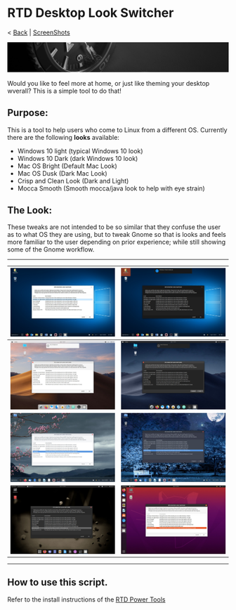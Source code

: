 # RTD Desktop Look Switcher
< [Back](https://github.com/vonschutter/RTD-Setup/blob/main/README.md) | [ScreenShots](Media_files/SCREENSHOTS.md)

![RTD Blind Install Media Header](Media_files/header-time.jpg "Executing the Script")

Would you like to feel more at home, or just like theming your desktop wverall? This is a simple tool to do that!

## Purpose:
This is a tool to help users who come to Linux from a different OS. Currently there are the following **looks** available:

- Windows 10 light (typical Windows 10 look)
- Windows 10 Dark (dark Windows 10 look)
- Mac OS Bright (Default Mac Look)
- Mac OS Dusk (Dark Mac Look)
- Crisp and Clean Look (Dark and Light)
- Mocca Smooth (Smooth mocca/java look to help with eye strain)


## The Look:
These tweaks are not intended to be so similar that they confuse the user as to what OS they are using, but to tweak Gnome so that is looks and feels more familiar to the user depending on prior experience; while still showing some of the Gnome workflow. 
***
![RTD Desktop Look Changer ScreenShot](Media_files/ScrWinLi.jpg "Windows Light") | ![RTD Desktop Look Changer ScreenShot](Media_files/ScrWinDk.jpg "Windows Dark")
------------ | -------------
![RTD Desktop Look Changer ScreenShot](Media_files/ScrMacLi.jpg "Mac Light") | ![RTD Desktop Look Changer ScreenShot](Media_files/ScrMacDk.jpg "Mac Dark")
![RTD Desktop Look Changer ScreenShot](Media_files/ScrProLi.jpg "Pro Light") | ![RTD Desktop Look Changer ScreenShot](Media_files/ScrProDk.jpg "Pro Dark")
![RTD Desktop Look Changer ScreenShot](Media_files/ScrMocca.jpg "Mocca Smooth") | ![RTD Desktop Look Changer ScreenShot](Media_files/ScrReset.jpg "Distributio Reset")

***

## How to use this script. 
Refer to the install instructions of the [RTD Power Tools](https://github.com/vonschutter/RTD-Setup/blob/main/README.md)
